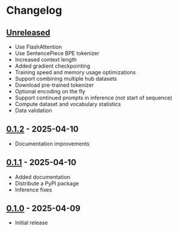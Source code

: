 # Changelog

## [Unreleased]
- Use FlashAttention
- Use SentencePiece BPE tokenizer
- Increased context length
- Added gradient checkpointing
- Training speed and memory usage optimizations
- Support combining multiple hub datasets
- Download pre-trained tokenizer
- Optional encoding on the fly
- Support continued prompts in inference (not start of sequence)
- Compute dataset and vocabulary statistics
- Data validation

## [0.1.2] - 2025-04-10
- Documentation improvements

## [0.1.1] - 2025-04-10
- Added documentation
- Distribute a PyPI package
- Inference fixes

## [0.1.0] - 2025-04-09
- Initial release

[Unreleased]: https://github.com/vsemionov/xlab/compare/v0.1.2...main
[0.1.2]: https://github.com/vsemionov/xlab/compare/v0.1.1...v0.1.2
[0.1.1]: https://github.com/vsemionov/xlab/compare/v0.1.0...v0.1.1
[0.1.0]: https://github.com/vsemionov/xlab/releases/tag/v0.1.0

